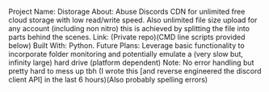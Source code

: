 Project Name: Distorage
About: Abuse Discords CDN for unlimited free cloud storage with low read/write speed. Also unlimited file size upload for any account (including non nitro) this is achieved by splitting the file into parts behind the scenes.
Link: (Private repo)(CMD line scripts provided below)
Built With: Python.
Future Plans: Leverage basic functionality to incorporate folder monitoring and potentially emulate a (very slow but, infinity large) hard drive (platform dependent) 
Note: No error handling but pretty hard to mess up tbh (I wrote this [and reverse engineered the discord client API] in the last 6 hours)(Also probably spelling errors) 

